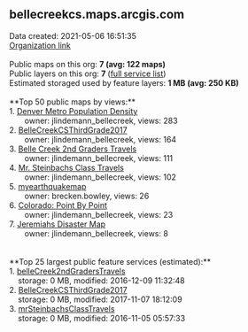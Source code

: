 <h2>bellecreekcs.maps.arcgis.com</h2> Data created: 2021-05-06 16:51:35 <br /><a target='new' href='https://bellecreekcs.maps.arcgis.com'>Organization link</a><br /><br />Public maps on this org: <b>7 (avg: 122 maps)</b><br />Public layers on this org: <b>7 </b>(<a target='new' href='https://services.arcgis.com/Vv36Sn9xU3g0z4uO/ArcGIS/rest/services'>full service list</a>)<br />Estimated storaged used by feature layers: <b>1 MB (avg: 250 KB)</b><br /><br />**Top 50 public maps by views:**<br />  1. <a target='new' href='https://www.arcgis.com/home/item.html?id=afbc531ad3c54e6c8f441d92103d34fa'>Denver Metro Population Density</a> <br />  &nbsp;&nbsp;&nbsp;&nbsp; &nbsp;&nbsp;owner: jlindemann_bellecreek, views: 283<br />  2. <a target='new' href='https://www.arcgis.com/home/item.html?id=357ff0d2b43b4717a6bfecc6adc548ee'>BelleCreekCSThirdGrade2017</a> <br />  &nbsp;&nbsp;&nbsp;&nbsp; &nbsp;&nbsp;owner: jlindemann_bellecreek, views: 164<br />  3. <a target='new' href='https://www.arcgis.com/home/item.html?id=e297e0731093454a93e1d4cdaeaa6bf5'>Belle Creek 2nd Graders Travels</a> <br />  &nbsp;&nbsp;&nbsp;&nbsp; &nbsp;&nbsp;owner: jlindemann_bellecreek, views: 111<br />  4. <a target='new' href='https://www.arcgis.com/home/item.html?id=b9623274ff344959a5e7a80bd3bce6e5'>Mr. Steinbachs Class Travels</a> <br />  &nbsp;&nbsp;&nbsp;&nbsp; &nbsp;&nbsp;owner: jlindemann_bellecreek, views: 102<br />  5. <a target='new' href='https://www.arcgis.com/home/item.html?id=b379ed7a42c14847b69e3269e87483c9'>myearthquakemap</a> <br />  &nbsp;&nbsp;&nbsp;&nbsp; &nbsp;&nbsp;owner: brecken.bowley, views: 26<br />  6. <a target='new' href='https://www.arcgis.com/home/item.html?id=ad282d46f36c4eaa95395d4c2d396309'>Colorado:  Point By Point</a> <br />  &nbsp;&nbsp;&nbsp;&nbsp; &nbsp;&nbsp;owner: jlindemann_bellecreek, views: 23<br />  7. <a target='new' href='https://www.arcgis.com/home/item.html?id=990ef444fc0246a69e3a3016538b3dba'>Jeremiahs Disaster Map</a> <br />  &nbsp;&nbsp;&nbsp;&nbsp; &nbsp;&nbsp;owner: jlindemann_bellecreek, views: 8<br /><br /><br />**Top 25 largest public feature services (estimated):**<br /> 1. <a target='new' href='https://www.arcgis.com/home/item.html?id=a23ba75080754a06a0358eba06ddac43'>belleCreek2ndGradersTravels</a><br /> &nbsp;&nbsp;&nbsp;&nbsp;storage: 0 MB, modified: 2016-12-09 11:32:48<br /> 2. <a target='new' href='https://www.arcgis.com/home/item.html?id=fb464e5cb91f45909e0330dfa4664c0e'>BelleCreekCSThirdGrade2017</a><br /> &nbsp;&nbsp;&nbsp;&nbsp;storage: 0 MB, modified: 2017-11-07 18:12:09<br /> 3. <a target='new' href='https://www.arcgis.com/home/item.html?id=d94ce36f8f1b4b68b0abe870f48c270d'>mrSteinbachsClassTravels</a><br /> &nbsp;&nbsp;&nbsp;&nbsp;storage: 0 MB, modified: 2016-11-05 05:57:33<br />